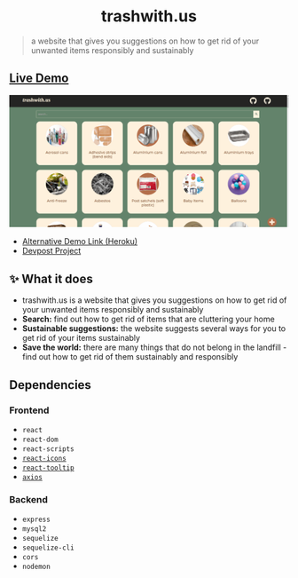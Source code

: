 <h1 align="center"> trashwith.us</h1>

> a website that gives you suggestions on how to get rid of your unwanted items responsibly and sustainably
## [Live Demo](trashwith.us)

![](demo.gif)
* [Alternative Demo Link (Heroku)](https://trashwithus.herokuapp.com/)
* [Devpost Project](https://devpost.com/software/trashwith-us)

## ✨ What it does
* trashwith.us is a website that gives you suggestions on how to get rid of your unwanted items responsibly and sustainably
* **Search:** find out how to get rid of items that are cluttering your home
* **Sustainable suggestions:** the website suggests several ways for you to get rid of your items sustainably
* **Save the world:** there are many things that do not belong in the landfill - find out how to get rid of them sustainably and responsibly

## Dependencies
### Frontend
* `react`
* `react-dom`
* `react-scripts`
* [`react-icons`](https://www.npmjs.com/package/react-icons)
* [`react-tooltip`](https://www.npmjs.com/package/react-tooltip)
* [`axios`](https://www.npmjs.com/package/axios)

### Backend
* `express`
* `mysql2`
* `sequelize`
* `sequelize-cli`
* `cors`
* `nodemon`

